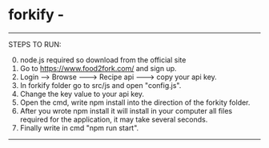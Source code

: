 # forkify - 

------------------------------------------
STEPS TO RUN:

0. node.js required so download from the official site
1. Go to https://www.food2fork.com/ and sign up.
2. Login --> Browse ---> Recipe api ---> copy your api key.
3. In forkify folder go to src/js and open "config.js".
4. Change the key value to your api key.
5. Open the cmd, write npm install into the direction of the forkity folder.
6. After you wrote npm install it will install in your computer all files required for the application, it may take several seconds.
7. Finally write in cmd "npm run start".
----------------------------------------------
